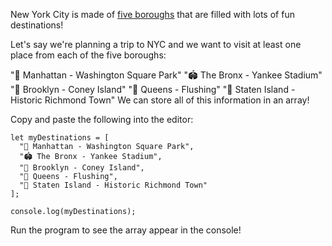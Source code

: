 New York City is made of [five boroughs](https://en.wikipedia.org/wiki/Boroughs_of_New_York_City#:~:text=New%20York%20City%2C%20the%20most,Queens%20County%20and%20Bronx%20County.) that are filled with lots of fun destinations!

Let's say we're planning a trip to NYC and we want to visit at least one place from each of the five boroughs:

"🗽 Manhattan - Washington Square Park"
"🏟️ The Bronx - Yankee Stadium"
"🎡 Brooklyn - Coney Island"
"🧧 Queens - Flushing"
"🌉 Staten Island - Historic Richmond Town"
We can store all of this information in an array!

Copy and paste the following into the editor:
```
let myDestinations = [
  "🗽 Manhattan - Washington Square Park",
  "🏟️ The Bronx - Yankee Stadium",
  "🎡 Brooklyn - Coney Island",
  "🧧 Queens - Flushing",
  "🌉 Staten Island - Historic Richmond Town"
];

console.log(myDestinations);
```
Run the program to see the array appear in the console!

